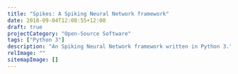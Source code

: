 ```yaml
---
title: "Spikes: A Spiking Neural Network framework"
date: 2018-09-04T12:08:55+12:00
draft: true
projectCategory: "Open-Source Software"
tags: ["Python 3"]
description: "An Spiking Neural Network framework written in Python 3."
relImage: ""
sitemapImage: []
---
```

